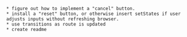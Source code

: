     * figure out how to implement a "cancel" button.
    * install a "reset" button, or otherwise insert setStates if user adjusts inputs without refreshing browser.
    * use transitions as route is updated
    * create readme
